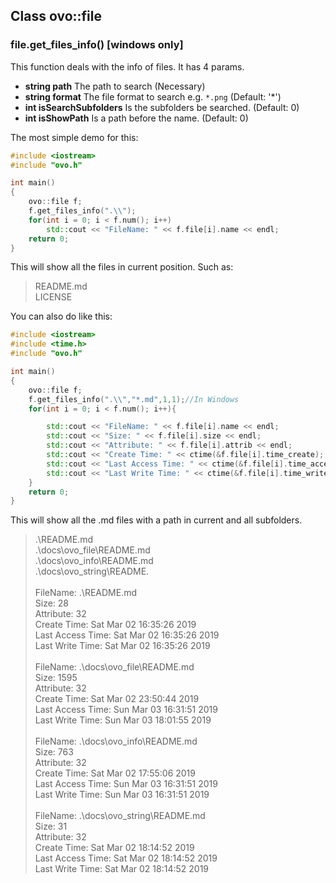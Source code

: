 ## Class ovo::file
### file.get_files_info() [windows only]
This function deals with the info of files. It has 4 params.
 - **string path** The path to search (Necessary)
 - **string format** The file format to search e.g. `*.png` (Default: '*')
 - **int isSearchSubfolders** Is the subfolders be searched. (Default: 0)
 - **int isShowPath** Is a path before the name. (Default: 0)

The most simple demo for this:
````C++
#include <iostream>
#include "ovo.h"

int main()
{
    ovo::file f;
    f.get_files_info(".\\");
    for(int i = 0; i < f.num(); i++)
        std::cout << "FileName: " << f.file[i].name << endl;
    return 0;
}
```` 
This will show all the files in current position. Such as:
>README.md<br/>
>LICENSE<br/>

You can also do like this:
````C++
#include <iostream>
#include <time.h>
#include "ovo.h"

int main()
{
    ovo::file f;
    f.get_files_info(".\\","*.md",1,1);//In Windows
    for(int i = 0; i < f.num(); i++){

        std::cout << "FileName: " << f.file[i].name << endl;
        std::cout << "Size: " << f.file[i].size << endl;
        std::cout << "Attribute: " << f.file[i].attrib << endl;
        std::cout << "Create Time: " << ctime(&f.file[i].time_create);
        std::cout << "Last Access Time: " << ctime(&f.file[i].time_access);
        std::cout << "Last Write Time: " << ctime(&f.file[i].time_write) << endl;
    }
    return 0;
}
````

This will show all the .md files with a path in current and all subfolders.
>.\README.md<br>
>.\docs\ovo_file\README.md<br/>
>.\docs\ovo_info\README.md<br/>
>.\docs\ovo_string\README.<br/>
><br/>
>FileName: .\README.md<br/>
>Size: 28<br/>
>Attribute: 32<br/>
>Create Time: Sat Mar 02 16:35:26 2019<br/>
>Last Access Time: Sat Mar 02 16:35:26 2019<br/>
>Last Write Time: Sat Mar 02 16:35:26 2019<br/>
><br/>
>FileName: .\docs\ovo_file\README.md<br/>
>Size: 1595<br/>
>Attribute: 32<br/>
>Create Time: Sat Mar 02 23:50:44 2019<br/>
>Last Access Time: Sun Mar 03 16:31:51 2019<br/>
>Last Write Time: Sun Mar 03 18:01:55 2019<br/>
><br/>
>FileName: .\docs\ovo_info\README.md<br/>
>Size: 763<br/>
>Attribute: 32<br/>
>Create Time: Sat Mar 02 17:55:06 2019<br/>
>Last Access Time: Sun Mar 03 16:31:51 2019<br/>
>Last Write Time: Sun Mar 03 16:31:51 2019<br/>
><br/>
>FileName: .\docs\ovo_string\README.md<br/>
>Size: 31<br/>
>Attribute: 32<br/>
>Create Time: Sat Mar 02 18:14:52 2019<br/>
>Last Access Time: Sat Mar 02 18:14:52 2019<br/>
>Last Write Time: Sat Mar 02 18:14:52 2019<br/>




